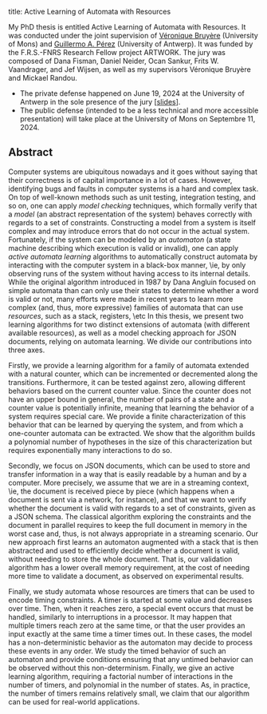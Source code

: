 title: Active Learning of Automata with Resources

My PhD thesis is entitled Active Learning of Automata with Resources.
It was conducted under the joint supervision of
[Véronique Bruyère](https://web.umons.ac.be/fs-informatique/equipes/veronique-bruyere/)
(University of Mons) and
[Guillermo A. Pérez](https://gaperez64.github.io/) (University of Antwerp).
It was funded by the F.R.S.-FNRS Research Fellow project ARTWORK.
The jury was composed of Dana Fisman, Daniel Neider, Ocan Sankur, Frits W. Vaandrager,
and Jef Wijsen, as well as my supervisors Véronique Bruyère and Mickael Randou.

  * The private defense happened on June 19, 2024 at the University of Antwerp
  in the sole presence of the jury \[[slides](talks/2024/private.pdf)\].
  * The public defense (intended to be a less technical and more accessible presentation) will take place at the University of Mons on Septembre 11, 2024.
  <!-- * The public defense (intended to be a less technical and more accessible presentation) happened at the University of Mons on Septembre 11, 2024 [LINK TO SLIDES HERE]. -->
  <!-- * The manuscript is accessible [LINK]. -->

## Abstract

Computer systems are ubiquitous nowadays and it goes without saying that their
correctness is of capital importance in a lot of cases.
However, identifying bugs and faults in computer systems is a hard and
complex task.
On top of well-known methods such as unit testing, integration testing, and so
on, one can apply *model checking* techniques, which
formally verify that a *model* (an abstract representation of the system)
behaves correctly with regards to a set of constraints.
Constructing a model from a system is itself complex and may introduce errors
that do not occur in the actual system.
Fortunately, if the system can be modeled by an *automaton* (a state machine
describing which execution is valid or invalid), one can apply
*active automata learning* algorithms to automatically construct
automata by interacting with the computer system in a black-box manner, \ie, by
only observing runs of the system without having access to its internal details.
While the original algorithm introduced in 1987 by Dana Angluin focused on
simple automata than can only use their
states to determine whether a word is valid or not, many efforts were made in
recent years to learn more complex (and, thus, more expressive) families of
automata that can use *resources*, such as a stack, registers, \etc
In this thesis, we present two learning algorithms for two distinct extensions
of automata (with different available resources), as well as a model checking
approach for JSON documents, relying on automata learning.
We divide our contributions into three axes.

Firstly, we provide a learning algorithm for a family of automata extended with a
natural counter, which can be incremented or decremented along the transitions.
Furthermore, it can be tested against zero, allowing different behaviors based
on the current counter value.
Since the counter does not have an upper bound in general, the number
of pairs of a state and a counter value is potentially infinite, meaning that
learning the behavior of a system requires special care.
We provide a finite characterization of this behavior that can be learned by
querying the system, and from which a one-counter automata can be extracted.
We show that the algorithm builds a polynomial number of hypotheses in the size
of this characterization but requires exponentially many interactions to do so.

Secondly, we focus on JSON documents, which can be used to store and transfer
information in a way that is easily readable by a human and by a computer.
More precisely, we assume that we are in a streaming context, \ie, the document
is received piece by piece (which happens when a document is sent via a network,
for instance), and that we want to verify whether the document is valid with
regards to a set of constraints, given as a JSON schema.
The classical algorithm exploring the constraints and the document in parallel
requires to keep the full document in memory in the worst case and, thus,
is not always appropriate in a streaming scenario.
Our new approach first learns an automaton augmented with a stack that is then
abstracted and used to efficiently decide whether a document is valid, without
needing to store the whole document.
That is, our validation algorithm has a lower overall memory requirement, at the
cost of needing more time to validate a document, as observed on experimental
results.

Finally, we study automata whose resources are timers that can be used to encode
timing constraints.
A timer is started at some value and decreases over time.
Then, when it reaches zero, a special event occurs that must be handled,
similarly to interruptions in a processor.
It may happen that multiple timers reach zero at the same time, or that the
user provides an input exactly at the same time a timer times out.
In these cases, the model has a non-deterministic behavior as the automaton
may decide to process these events in any order.
We study the timed behavior of such an automaton and provide conditions
ensuring that any untimed behavior can be observed without this non-determinism.
Finally, we give an active learning algorithm, requiring a factorial number
of interactions in the number of timers, and polynomial in the number of states.
As, in practice, the number of timers remains relatively small, we claim that
our algorithm can be used for real-world applications.
